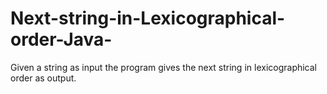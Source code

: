# Next-string-in-Lexicographical-order-Java-
Given a string as input the program gives the next string in lexicographical order as output.
